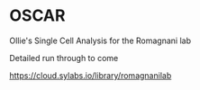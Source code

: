 # OSCAR
Ollie's Single Cell Analysis for the Romagnani lab  

Detailed run through to come

https://cloud.sylabs.io/library/romagnanilab
